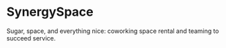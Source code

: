 # SynergySpace
Sugar, space, and everything nice: coworking space rental and teaming to succeed service.
